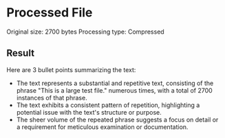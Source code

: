 # Processed File

Original size: 2700 bytes
Processing type: Compressed

## Result

Here are 3 bullet points summarizing the text:

*   The text represents a substantial and repetitive text, consisting of the phrase "This is a large test file." numerous times, with a total of 2700 instances of that phrase.
*   The text exhibits a consistent pattern of repetition, highlighting a potential issue with the text's structure or purpose.
*   The sheer volume of the repeated phrase suggests a focus on detail or a requirement for meticulous examination or documentation.